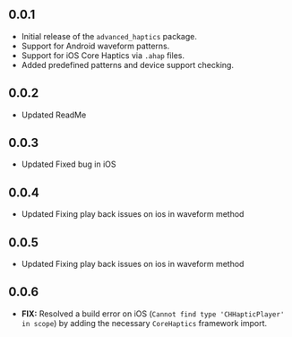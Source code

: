 ## 0.0.1

- Initial release of the `advanced_haptics` package.
- Support for Android waveform patterns.
- Support for iOS Core Haptics via `.ahap` files.
- Added predefined patterns and device support checking.

## 0.0.2

- Updated ReadMe

## 0.0.3

- Updated Fixed bug in iOS

## 0.0.4

- Updated Fixing play back issues on ios in waveform method

## 0.0.5

- Updated Fixing play back issues on ios in waveform method

## 0.0.6

- **FIX:** Resolved a build error on iOS (`Cannot find type 'CHHapticPlayer' in scope`) by adding the necessary `CoreHaptics` framework import.